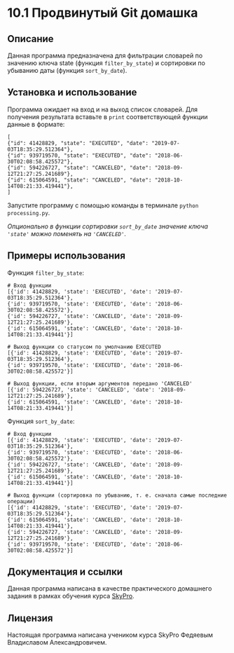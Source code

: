# 10.1 Продвинутый Git домашка

## Описание
Данная программа предназначена для фильтрации словарей по значению ключа state (функция `filter_by_state`) 
и сортировки по убыванию даты (функция `sort_by_date`).

## Установка и использование
Программа ожидает на вход и на выход список словарей. Для получения результата вставьте в `print` соответствующей функции данные в формате:
```
[
{"id": 41428829, "state": "EXECUTED", "date": "2019-07-03T18:35:29.512364"},
{"id": 939719570, "state": "EXECUTED", "date": "2018-06-30T02:08:58.425572"},
{"id": 594226727, "state": "CANCELED", "date": "2018-09-12T21:27:25.241689"},
{"id": 615064591, "state": "CANCELED", "date": "2018-10-14T08:21:33.419441"},
]
```
Запустите программу с помощью команды в терминале `python processing.py`.

*Опционально в функции сортировки `sort_by_date` значение ключа `'state'` можно поменять на `'CANCELED'`.*

## Примеры использования
Функция `filter_by_state`:
```
# Вход функции
[{'id': 41428829, 'state': 'EXECUTED', 'date': '2019-07-03T18:35:29.512364'}, 
{'id': 939719570, 'state': 'EXECUTED', 'date': '2018-06-30T02:08:58.425572'}, 
{'id': 594226727, 'state': 'CANCELED', 'date': '2018-09-12T21:27:25.241689'}, 
{'id': 615064591, 'state': 'CANCELED', 'date': '2018-10-14T08:21:33.419441'}]

# Выход функции со статусом по умолчанию EXECUTED
[{'id': 41428829, 'state': 'EXECUTED', 'date': '2019-07-03T18:35:29.512364'}, 
{'id': 939719570, 'state': 'EXECUTED', 'date': '2018-06-30T02:08:58.425572'}]

# Выход функции, если вторым аргументов передано 'CANCELED'
[{'id': 594226727, 'state': 'CANCELED', 'date': '2018-09-12T21:27:25.241689'}, 
{'id': 615064591, 'state': 'CANCELED', 'date': '2018-10-14T08:21:33.419441'}]
```
Функция `sort_by_date`:
```
# Вход функции
[{'id': 41428829, 'state': 'EXECUTED', 'date': '2019-07-03T18:35:29.512364'}, 
{'id': 939719570, 'state': 'EXECUTED', 'date': '2018-06-30T02:08:58.425572'}, 
{'id': 594226727, 'state': 'CANCELED', 'date': '2018-09-12T21:27:25.241689'}, 
{'id': 615064591, 'state': 'CANCELED', 'date': '2018-10-14T08:21:33.419441'}]

# Выход функции (сортировка по убыванию, т. е. сначала самые последние операции)
[{'id': 41428829, 'state': 'EXECUTED', 'date': '2019-07-03T18:35:29.512364'}, 
{'id': 615064591, 'state': 'CANCELED', 'date': '2018-10-14T08:21:33.419441'}, 
{'id': 594226727, 'state': 'CANCELED', 'date': '2018-09-12T21:27:25.241689'}, 
{'id': 939719570, 'state': 'EXECUTED', 'date': '2018-06-30T02:08:58.425572'}]
```

## Документация и ссылки
Данная программа написана в качестве практического домашнего задания в рамках обучения курса [SkyPro](https://sky.pro/).

## Лицензия
Настоящая программа написана учеником курса SkyPro Федяевым Владиславом Александровичем.
